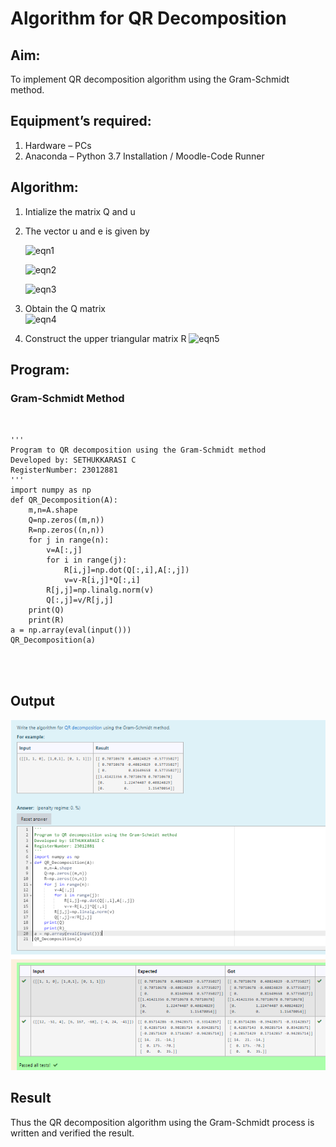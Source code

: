 # Algorithm for QR Decomposition
## Aim:
To implement QR decomposition algorithm using the Gram-Schmidt method.
## Equipment’s required:
1.	Hardware – PCs
2.	Anaconda – Python 3.7 Installation / Moodle-Code Runner
## Algorithm:
1.	Intialize the matrix Q and u
2.	The vector u and e is given by

    ![eqn1](./ex4.jpg)

    ![eqn2](./ex6.jpg)

    ![eqn3](./ex3.jpg)

3.	Obtain the Q matrix   
    ![eqn4](./ex1.jpg)
4.	Construct the upper triangular matrix R
    ![eqn5](./ex2.jpg)



## Program:
### Gram-Schmidt Method
```


''' 
Program to QR decomposition using the Gram-Schmidt method
Developed by: SETHUKKARASI C
RegisterNumber: 23012881
'''
import numpy as np
def QR_Decomposition(A):
    m,n=A.shape
    Q=np.zeros((m,n))
    R=np.zeros((n,n))
    for j in range(n):
        v=A[:,j]
        for i in range(j):
            R[i,j]=np.dot(Q[:,i],A[:,j])
            v=v-R[i,j]*Q[:,i]
        R[j,j]=np.linalg.norm(v)
        Q[:,j]=v/R[j,j]
    print(Q)
    print(R)
a = np.array(eval(input()))
QR_Decomposition(a)




```

## Output

![outpu1](output.png)


## Result
Thus the QR decomposition algorithm using the Gram-Schmidt process is written and verified the result.
